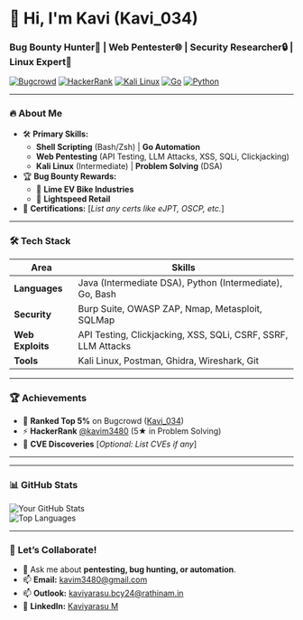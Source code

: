 # 🚀 Hi, I'm Kavi (Kavi_034)  
### Bug Bounty Hunter🐞 | Web Pentester🌐 | Security Researcher🔒 | Linux Expert🐧
[![Bugcrowd](https://img.shields.io/badge/Bugcrowd-%23F9C80E?style=flat&logo=bugcrowd&logoColor=black)](https://bugcrowd.com/Kavi_034)
[![HackerRank](https://img.shields.io/badge/HackerRank-%232EC866?style=flat&logo=hackerrank&logoColor=white)](https://www.hackerrank.com/profile/kavim3480)
[![Kali Linux](https://img.shields.io/badge/Kali_Linux-%23557C94?style=flat&logo=kalilinux&logoColor=white)](https://www.kali.org/)
[![Go](https://img.shields.io/badge/Go-%2300ADD8?style=flat&logo=go&logoColor=white)](https://golang.org/)
[![Python](https://img.shields.io/badge/Python-%233776AB?style=flat&logo=python&logoColor=white)](https://python.org)

---

### 🔥 **About Me**  
- 🛠️ **Primary Skills:**  
  - **Shell Scripting** (Bash/Zsh) | **Go Automation**  
  - **Web Pentesting** (API Testing, LLM Attacks, XSS, SQLi, Clickjacking)  
  - **Kali Linux** (Intermediate) | **Problem Solving** (DSA)  
- 🏆 **Bug Bounty Rewards:**  
  - 🏅 **Lime EV Bike Industries**  
  - 🏅 **Lightspeed Retail**  
- 📜 **Certifications:** [*List any certs like eJPT, OSCP, etc.*]  

---
### 🛠️ **Tech Stack**  
| **Area**       | **Skills**                                                                 |
|----------------|---------------------------------------------------------------------------|
| **Languages**  | Java (Intermediate DSA), Python (Intermediate), Go, Bash                  |
| **Security**   | Burp Suite, OWASP ZAP, Nmap, Metasploit, SQLMap                          |
| **Web Exploits** | API Testing, Clickjacking, XSS, SQLi, CSRF, SSRF, LLM Attacks            |
| **Tools**      | Kali Linux, Postman, Ghidra, Wireshark, Git                               |

---

### 🏆 **Achievements**  
- 🐛 **Ranked Top 5%** on Bugcrowd ([Kavi_034](https://bugcrowd.com/Kavi_034))  
- ⚡ **HackerRank** [@kavim3480](https://www.hackerrank.com/profile/kavim3480) (5★ in Problem Solving)  
- 📜 **CVE Discoveries** [*Optional: List CVEs if any*]  

--- 
---

### 📊 **GitHub Stats**  
![Your GitHub Stats](https://github-readme-stats.vercel.app/api?username=kaviyarasu2007&show_icons=true&theme=radical)  
![Top Languages](https://github-readme-stats.vercel.app/api/top-langs/?username=kaviyarasu2007&layout=compact&theme=dark)  

---

### 🤝 **Let’s Collaborate!**  
- 💬 Ask me about **pentesting, bug hunting, or automation**.  
- 📫 **Email:** kavim3480@gmail.com
- 📫 **Outlook:** kaviyarasu.bcy24@rathinam.in
- 🔗 **LinkedIn:** [Kaviyarasu M](https://www.linkedin.com/in/kaviyarasu-m-0b3765377/)  

